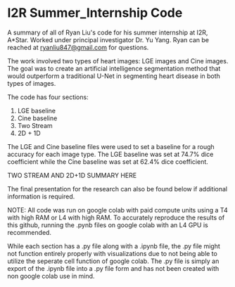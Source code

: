 # I2R Summer_Internship Code
A summary of all of Ryan Liu's code for his summer internship at I2R, A*Star. Worked under principal investigator Dr. Yu Yang. Ryan can be reached at ryanliu847@gmail.com for questions.

The work involved two types of heart images: LGE images and Cine images. The goal was to create an artificial intelligence segmentation method that would outperform a traditional U-Net in segmenting heart disease in both types of images.

The code has four sections:
  1. LGE baseline
  2. Cine baseline
  3. Two Stream
  4. 2D + 1D

The LGE and Cine baseline files were used to set a baseline for a rough accuracy for each image type. The LGE baseline was set at 74.7% dice coefficient while the Cine baseline was set at 62.4% dice coefficient. 

TWO STREAM AND 2D+1D SUMMARY HERE




The final presentation for the research can also be found below if additional information is required. 


NOTE: All code was run on google colab with paid compute units using a T4 with high RAM or L4 with high RAM. To accurately reproduce the results of this github, running the .pynb files on google colab with an L4 GPU is recommended.

While each section has a .py file along with a .ipynb file, the .py file might not function entirely properly with visualizations due to not being able to utilize the seperate cell function of google colab.  The .py file is simply an export of the .ipynb file into a .py file form and has not been created with non google colab use in mind.


